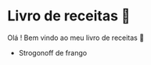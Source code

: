 # Livro de receitas :cookie:

Olá ! Bem vindo ao meu livro de receitas :wave:

- Strogonoff de frango


